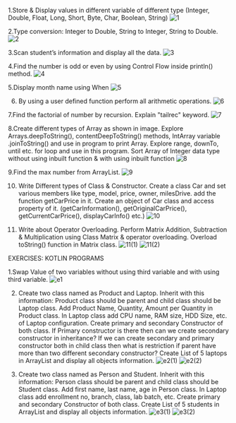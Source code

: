 1.Store & Display values in different variable of different type (Integer, Double, Float, Long, Short, Byte, Char, Boolean, String)
![1](https://user-images.githubusercontent.com/110661984/186176194-4058961b-4ae8-4cfe-8adc-a3eb4e80af9c.png)

2.Type conversion:
Integer to Double, String to Integer, String to Double.
![2](https://user-images.githubusercontent.com/110661984/186176214-5f54f85c-909e-4d5b-bd2c-4e4c804de1d3.png)

3.Scan student’s information and display all the data.
![3](https://user-images.githubusercontent.com/110661984/186176249-df220ce4-602e-4371-a922-94d9853e1f0a.png)

4.Find the number is odd or even by using Control Flow inside println() method.
![4](https://user-images.githubusercontent.com/110661984/186176257-5f23f536-d875-40c1-848b-c703896df7ff.png)

5.Display month name using When
![5](https://user-images.githubusercontent.com/110661984/186176268-52ccfdec-1c4f-4106-b85a-735e11ad1838.png)

6. By using a user defined function perform all arithmetic operations.
![6](https://user-images.githubusercontent.com/110661984/186176331-23f6633e-93d1-4c1d-99ae-971cc6e94c08.png)

7.Find the factorial of number by recursion. Explain "tailrec" keyword.
![7](https://user-images.githubusercontent.com/110661984/186176349-0049c436-104c-4b75-a6cd-0108488c5e53.png)

8.Create different types of Array as shown in image. Explore Arrays.deepToString(), contentDeepToString() methods, IntArray variable .joinToString()  and use in program to print Array. Explore range, downTo, until etc. for loop and use in this program. Sort Array of Integer data type without using inbuilt function & with using inbuilt function
![8](https://user-images.githubusercontent.com/110661984/186176386-fa160891-f31e-4c73-af31-d15400cadcf0.png)

9.Find the max number from ArrayList.
![9](https://user-images.githubusercontent.com/110661984/186176408-86c6fe71-7975-487f-9782-b08fa0af06f5.png)

10. Write Different types of Class & Constructor. Create a class Car and set various members like type, model, price, owner, milesDrive. add the function getCarPrice in it. Create an object of Car class and access property of it. (getCarInformation(), getOriginalCarPrice(), getCurrentCarPrice(), displayCarInfo() etc.)
![10](https://user-images.githubusercontent.com/110661984/186176456-9ad98d83-f78c-49dc-b81b-1e1cca6d36ce.png)

11. Write about Operator Overloading. Perform Matrix Addition, Subtraction & Multiplication using Class Matrix & operator overloading. Overload toString() function in Matrix class.
![11(1)](https://user-images.githubusercontent.com/110661984/186176498-acd9546f-f1a1-4753-bfff-e6502c016e8d.png)
![11(2)](https://user-images.githubusercontent.com/110661984/186176526-63f9c103-fbd3-48f1-ae03-ca5efac16ed9.png)


EXERCISES: KOTLIN PROGRAMS


1.Swap Value of two variables without using third variable and with using third variable.
![e1](https://user-images.githubusercontent.com/110661984/186196696-7678c246-7f96-4dc2-a440-8b0492ce8862.png)

2. Create two class named as Product and Laptop. Inherit with this information: Product class should be parent and child class should be Laptop class. 
Add Product Name, Quantity, Amount per Quantity in Product class. In Laptop class add CPU name, RAM size, HDD Size, etc. of Laptop configuration. 
Create primary and secondary Constructor of both class. 
If Primary constructor is there then can we create secondary constructor in inheritance? 
If we can create secondary and primary constructor both in child class then what is restriction if parent have more than two different secondary constructor? 
Create List of 5 laptops in ArrayList and display all objects information.
![e2(1)](https://user-images.githubusercontent.com/110661984/186196730-ac353b89-f27f-411d-91ce-983cdc19dcf8.png)
![e2(2)](https://user-images.githubusercontent.com/110661984/186196763-7a63b71c-62ed-4657-a753-b29773de04b9.png)

3. Create two class named as Person and Student. Inherit with this information: Person class should be parent and child class should be Student class. 
Add first name, last name, age in Person class. In Laptop class add enrollment no, branch, class, lab batch, etc. 
Create primary and secondary Constructor of both class. 
Create List of 5 students in ArrayList and display all objects information.
![e3(1)](https://user-images.githubusercontent.com/110661984/186196841-5b29cd8b-53ff-4bed-a4c3-f1d4b12e0e65.png)
![e3(2)](https://user-images.githubusercontent.com/110661984/186196855-83b3d392-e24b-47cb-8dc8-2b4898b39273.png)
